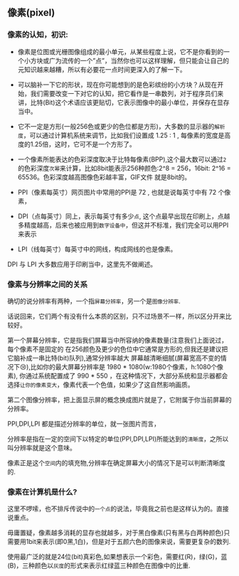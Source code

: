 ## 像素(pixel)

### 像素的认知，初识:

- 像素是位图或光栅图像组成的最小单元，从某些程度上说，它不是你看到的一个小方块或广为流传的一个”点”，当然你也可以这样理解，但只能会让自己的元知识越来越糟，所以有必要花一点时间更深入的了解一下。
- 可以脑补一下它的形状，现在你可能想到的是色彩缤纷的小方块？从现在开始，我们需要改变一下对它的认知，把它看作是一串数列，对于程序员们来讲，比特(Bit)这个术语应该更贴切，它表示图像中的最小单位，并保存在显存当中。
- 它不一定是方形(一般256色或更少的色位都是方形)，大多数的显示器的`解析度`，可以通过计算机系统来调节，比如我们设置成 1.25 : 1 , 每像素的宽度是高度的1.25倍，这时，它可不是一个方形了。
- 一个像素所能表达的色彩深度取决于比特每像素(BPP),这个最大数可以通过`2`的色彩深度`次幂`来计算，比如8bit能表示256种颜色:2^8 = 256，16bit: 2^16 = 65536。色彩深度越高图像色彩越丰富，GIF文件
就是8bit的。

- PPI（像素每英寸）网页图片中常用的PPI是 72 , 也就是说每英寸中有 72 个像素，
- DPI（点每英寸）同上，表示每英寸有多少`点`, 这个点最早出现在印刷上，点越多精度越高，后来也被应用到`数字设备中`，但这并不标准，我们完全可以用PPI来表示
- LPI（线每英寸）每英寸中的网线，构成网线的也是像素。

DPI 与 LPI 大多数应用于印刷当中，这里先不做阐述。

### 像素与分辨率之间的关系

确切的说分辨率有两种，一个指`屏幕分辨率`，另一个是`图像分辨率`.

话说回来，它们两个有没有什么本质的区别，只不过场景不一样，所以区分开来比较好。

第一个屏幕分辨率，它是指我们屏幕当中所容纳的像素数量(注意我们上面说过，每个像素不是固定的
在256颜色及更少的色位中它通常是方形的,但我还是建议把它脑补成一串比特(bit)队列),通常分辨率越大
屏幕越清晰细腻(屏幕宽高不变的情况下😢),比如你的最大屏幕分辨率是 1980 * 1080(w:1980个像素，h:1080个像素),
你通过系统配置成了 990 * 550 ，在这种情况下，大部分系统和显示器都会选择`让你的像素变大`，像素代表一个色值，如果少了这自然影响画质。

第二个图像分辨率，把上面显示屏的概念换成图片就是了，它附属于你当前屏幕的分辨率。

PPI,DPI,LPI 都是描述分辨率的单位，就一张图片而言，

分辨率是指在一定的空间下以特定的单位(PPI,DPI,LPI)所能达到的`清晰度`，之所以叫分辨率就是这个意味。

像素正是这个`空间`内的填充物,分辨率在确定屏幕大小的情况下是可以判断清晰度的.


### 像素在计算机是什么?

这里不啰嗦，也不排斥传说中的`一个点`的说法，毕竟我之前也是这样认为的。直接说重点。

毋庸置疑，像素越多消耗的显存也就越多，对于黑白像素(只有黑与白两种颜色)只需要用1bit来表示(即0黑,1白)，但是对于五颜六色的图像来说，需要更复杂的数列.

使用最广泛的就是24位(bit)真彩色,如果想表示一个彩色，需要红(R)，绿(G)，蓝(B)，三种颜色以`灰度`的形式来表示红绿蓝三种颜色在图像中的比重.


<!-- 还记得以前的主机显卡都是集成在主板上，容量在几百兆左右，虽然那时已经有 -->
<!-- 真彩色(24bit)，[视网膜屏等技术](https://github.com/TongDaDa/mobile-knowledge/base/retina.md)，但是大多应用在移动端，这也很好理解，移动端人眼距离屏幕较近，为了不让人眼 -->
<!-- 察觉到颗粒度，所以移动设备优先使用了这些`高清技术`。相比大型显示设备，例如电脑显示器，屏幕细腻度要比移动端小得 -->
<!-- 多，因为它没有必要增加的成本，对于`非专业`用户一百多的ppi已经够用了。 -->
